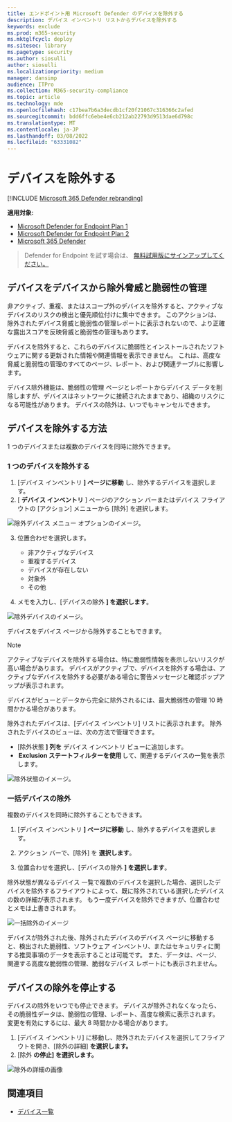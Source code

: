```yaml
---
title: エンドポイント用 Microsoft Defender のデバイスを除外する
description: デバイス インベントリ リストからデバイスを除外する
keywords: exclude
ms.prod: m365-security
ms.mktglfcycl: deploy
ms.sitesec: library
ms.pagetype: security
ms.author: siosulli
author: siosulli
ms.localizationpriority: medium
manager: dansimp
audience: ITPro
ms.collection: M365-security-compliance
ms.topic: article
ms.technology: mde
ms.openlocfilehash: c17bea7b6a3decdb1cf20f21067c316366c2afed
ms.sourcegitcommit: bdd6ffc6ebe4e6cb212ab22793d9513dae6d798c
ms.translationtype: MT
ms.contentlocale: ja-JP
ms.lasthandoff: 03/08/2022
ms.locfileid: "63331082"
---
```

# <a name="exclude-devices"></a>デバイスを除外する

[!INCLUDE [Microsoft 365 Defender rebranding](../../includes/microsoft-defender.md)]

**適用対象:**

- [Microsoft Defender for Endpoint Plan 1](https://go.microsoft.com/fwlink/p/?linkid=2154037)
- [Microsoft Defender for Endpoint Plan 2](https://go.microsoft.com/fwlink/p/?linkid=2154037)
- [Microsoft 365 Defender](https://go.microsoft.com/fwlink/?linkid=2118804)

> Defender for Endpoint を試す場合は、 [無料試用版にサインアップしてください。](https://signup.microsoft.com/create-account/signup?products=7f379fee-c4f9-4278-b0a1-e4c8c2fcdf7e&ru=https://aka.ms/MDEp2OpenTrial?ocid=docs-wdatp-respondmachine-abovefoldlink)

## <a name="exclude-devices-from-threat-and-vulnerability-management"></a>デバイスをデバイスから除外脅威と脆弱性の管理

非アクティブ、重複、またはスコープ外のデバイスを除外すると、アクティブなデバイスのリスクの検出と優先順位付けに集中できます。 このアクションは、除外されたデバイス脅威と脆弱性の管理レポートに表示されないので、より正確な露出スコアを反映脅威と脆弱性の管理もあります。

デバイスを除外すると、これらのデバイスに脆弱性とインストールされたソフトウェアに関する更新された情報や関連情報を表示できません。 これは、高度な脅威と脆弱性の管理のすべてのページ、レポート、および関連テーブルに影響します。

デバイス除外機能は、脆弱性の管理 ページとレポートからデバイス データを削除しますが、デバイスはネットワークに接続されたままであり、組織のリスクになる可能性があります。 デバイスの除外は、いつでもキャンセルできます。

## <a name="how-to-exclude-a-device"></a>デバイスを除外する方法

1 つのデバイスまたは複数のデバイスを同時に除外できます。

### <a name="exclude-a-single-device"></a>1 つのデバイスを除外する

1. [デバイス インベントリ **] ページに移動** し、除外するデバイスを選択します。
2. [ **デバイス インベントリ** ] ページのアクション バーまたはデバイス フライアウトの [アクション] メニューから [除外] を選択します。

![除外デバイス メニュー オプションのイメージ。](images/exclude-devices-menu.png)

 3. 位置合わせを選択します。

    - 非アクティブなデバイス
    - 重複するデバイス
    - デバイスが存在しない
    - 対象外  
    - その他

4. メモを入力し、[デバイスの除外 **] を選択します**。

![除外デバイスのイメージ。](images/exclude-device.png)

デバイスをデバイス ページから除外することもできます。

> [!NOTE]
> アクティブなデバイスを除外する場合は、特に脆弱性情報を表示しないリスクが高い場合があります。 デバイスがアクティブで、デバイスを除外する場合は、アクティブなデバイスを除外する必要がある場合に警告メッセージと確認ポップアップが表示されます。

デバイスがビューとデータから完全に除外されるには、最大脆弱性の管理 10 時間かかる場合があります。

除外されたデバイスは、[デバイス インベントリ] リストに表示されます。 除外されたデバイスのビューは、次の方法で管理できます。

- [除外状態 **] 列を** デバイス インベントリ ビューに追加します。
-  **Exclusion ステートフィルターを使用** して、関連するデバイスの一覧を表示します。

![除外状態のイメージ。](images/exclusion-state.png)

### <a name="bulk-device-exclusion"></a>一括デバイスの除外

複数のデバイスを同時に除外することもできます。

1. [デバイス インベントリ **] ページに移動** し、除外するデバイスを選択します。

2. アクション バーで、[除外] を **選択します**。

3. 位置合わせを選択し、[デバイスの除外 **] を選択します**。

除外状態が異なるデバイス 一覧で複数のデバイスを選択した場合、選択したデバイスを除外するフライアウトによって、既に除外されている選択したデバイスの数の詳細が表示されます。 もう一度デバイスを除外できますが、位置合わせとメモは上書きされます。

![一括除外のイメージ](images/exclude-device-bulk.png)

デバイスが除外された後、除外されたデバイスのデバイス ページに移動すると、検出された脆弱性、ソフトウェア インベントリ、またはセキュリティに関する推奨事項のデータを表示することは可能です。 また、データは、ページ、関連する高度な脆弱性の管理、脆弱なデバイス レポートにも表示されません。

## <a name="stop-excluding-a-device"></a>デバイスの除外を停止する

デバイスの除外をいつでも停止できます。 デバイスが除外されなくなったら、その脆弱性データは、脆弱性の管理、レポート、高度な検索に表示されます。 変更を有効にするには、最大 8 時間かかる場合があります。

1. [デバイス インベントリ] に移動し、除外されたデバイスを選択してフライアウトを開き、[除外の詳細] **を選択します。**
2. [除外 **の停止] を選択します。**

![除外の詳細の画像](images/exclusion-details.png)

## <a name="see-also"></a>関連項目

- [デバイス一覧](machines-view-overview.md)
